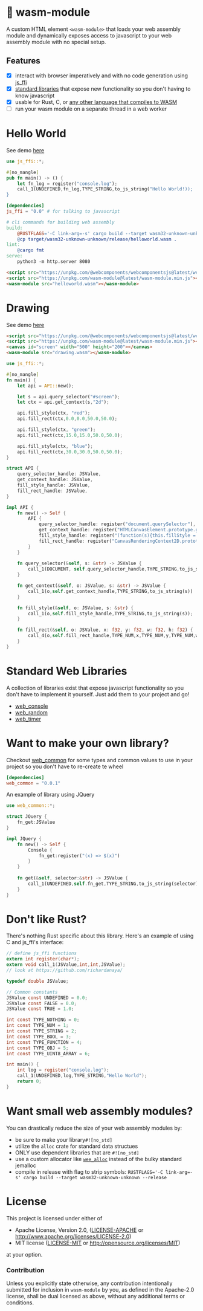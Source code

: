 # 🦆 wasm-module

A custom HTML element `<wasm-module>` that loads your web assembly module and dynamically exposes access to javascript to your web assembly module with no special setup.

## Features
- [x] interact with browser imperatively and with no code generation using [js_ffi](https://github.com/richardanaya/js_ffi)
- [x] [standard libraries](https://github.com/richardanaya/wasm-module#standard-web-libraries) that expose new functionality so you don't having to know javascript
- [x] usable for Rust, C, or [any other language that compiles to WASM](https://github.com/appcypher/awesome-wasm-langs)
- [ ] run your wasm module on a separate thread in a web worker

# Hello World

See demo [here](https://richardanaya.github.io/wasm-module/examples/helloworld/)

```rust
use js_ffi::*;

#[no_mangle]
pub fn main() -> () {
    let fn_log = register("console.log");
    call_1(UNDEFINED,fn_log,TYPE_STRING,to_js_string("Hello World!));
}
```
```toml
[dependencies]
js_ffi = "0.0" # for talking to javascript
```
```makefile
# cli commands for building web assembly
build:
	@RUSTFLAGS='-C link-arg=-s' cargo build --target wasm32-unknown-unknown --release
	@cp target/wasm32-unknown-unknown/release/helloworld.wasm .
lint:
	@cargo fmt
serve:
	python3 -m http.server 8080
```
```html
<script src="https://unpkg.com/@webcomponents/webcomponentsjs@latest/webcomponents-loader.js"></script>
<script src="https://unpkg.com/wasm-module@latest/wasm-module.min.js"></script>
<wasm-module src="helloworld.wasm"></wasm-module>
```
# Drawing

See demo [here](https://richardanaya.github.io/wasm-module/examples/canvas/)

```html
<script src="https://unpkg.com/@webcomponents/webcomponentsjs@latest/webcomponents-loader.js"></script>
<script src="https://unpkg.com/wasm-module@latest/wasm-module.min.js"></script>
<canvas id="screen" width="500" height="200"></canvas>
<wasm-module src="drawing.wasm"></wasm-module>
```
```rust
use js_ffi::*;

#[no_mangle]
fn main() {
	let api = API::new();

	let s = api.query_selector("#screen");
	let ctx = api.get_context(s,"2d");

	api.fill_style(ctx, "red");
	api.fill_rect(ctx,0.0,0.0,50.0,50.0);

	api.fill_style(ctx, "green");
	api.fill_rect(ctx,15.0,15.0,50.0,50.0);

	api.fill_style(ctx, "blue");
	api.fill_rect(ctx,30.0,30.0,50.0,50.0);
}

struct API {
	query_selector_handle: JSValue,
	get_context_handle: JSValue,
	fill_style_handle: JSValue,
	fill_rect_handle: JSValue,
}

impl API {
	fn new() -> Self {
		API {
			query_selector_handle: register("document.querySelector"),
			get_context_handle: register("HTMLCanvasElement.prototype.getContext"),
			fill_style_handle: register("(function(s){this.fillStyle = s;})"),
			fill_rect_handle: register("CanvasRenderingContext2D.prototype.fillRect"),
		}
	}
	
	fn query_selector(&self, s: &str) -> JSValue {
		call_1(DOCUMENT, self.query_selector_handle,TYPE_STRING,to_js_string(s))
	}

	fn get_context(&self, o: JSValue, s: &str) -> JSValue {
		call_1(o,self.get_context_handle,TYPE_STRING,to_js_string(s))
	}

	fn fill_style(&self, o: JSValue, s: &str) {
		call_1(o,self.fill_style_handle,TYPE_STRING,to_js_string(s));
	}

	fn fill_rect(&self, o: JSValue, x: f32, y: f32, w: f32, h: f32) {
		call_4(o,self.fill_rect_handle,TYPE_NUM,x,TYPE_NUM,y,TYPE_NUM,w,TYPE_NUM,h);
	}
}
```

# Standard Web Libraries

A collection of libraries exist that expose javascript functionality so you don't have to implement it yourself. Just add them to your project and go!

* [web_console](https://github.com/richardanaya/web_console)
* [web_random](https://github.com/richardanaya/web_random)
* [web_timer](https://github.com/richardanaya/web_timer)

# Want to make your own library?

Checkout [web_common](https://github.com/richardanaya/web_common) for some types and common values to use in your project so you don't have to re-create te wheel

```toml
[dependencies]
web_common = "0.0.1"
```

An example of library using JQuery

```rust
use web_common::*;

struct JQuery {
    fn_get:JSValue
}

impl JQuery {
    fn new() -> Self {
        Console {
            fn_get:register("(x) => $(x)")
        }
    }
    
    fn get(&self, selector:&str) -> JSValue {
        call_1(UNDEFINED,self.fn_get,TYPE_STRING,to_js_string(selector));
    }
}
```

# Don't like Rust?

There's nothing Rust specific about this library. Here's an example of using C and js_ffi's interface:

```C
// define js_ffi functions
extern int register(char*);
extern void call_1(JSValue,int,int,JSValue);
// look at https://github.com/richardanaya/

typedef double JSValue;

// Common constants
JSValue const UNDEFINED = 0.0;
JSValue const FALSE = 0.0;
JSValue const TRUE = 1.0;

int const TYPE_NOTHING = 0;
int const TYPE_NUM = 1;
int const TYPE_STRING = 2;
int const TYPE_BOOL = 3;
int const TYPE_FUNCTION = 4;
int const TYPE_OBJ = 5;
int const TYPE_UINT8_ARRAY = 6;

int main() {
	int log = register("console.log");
	call_1(UNDEFINED,log,TYPE_STRING,"Hello World");
	return 0;
}
```

# Want small web assembly modules?
You can drastically reduce the size of your web assembly modules by:

* be sure to make your library`#![no_std]`
* utilize the `alloc` crate for standard data structues
* ONLY use dependent libraries that are `#![no_std]`
* use a custom allocator like [`wee_alloc`](https://github.com/rustwasm/wee_alloc) instead of the bulky standard jemalloc
* compile in release with flag to strip symbols: `RUSTFLAGS='-C link-arg=-s' cargo build --target wasm32-unknown-unknown --release`

# License

This project is licensed under either of

 * Apache License, Version 2.0, ([LICENSE-APACHE](LICENSE-APACHE) or
   http://www.apache.org/licenses/LICENSE-2.0)
 * MIT license ([LICENSE-MIT](LICENSE-MIT) or
   http://opensource.org/licenses/MIT)

at your option.

### Contribution

Unless you explicitly state otherwise, any contribution intentionally submitted
for inclusion in `wasm-module` by you, as defined in the Apache-2.0 license, shall be
dual licensed as above, without any additional terms or conditions.
